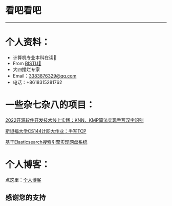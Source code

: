 # 看吧看吧

---

# 个人资料：

- 计算机专业本科在读📖
- From [BISTU🏫](https://www.bistu.edu.cn/)
- 大四摆烂专家
- Email：3383876329@qq.com
- 电话：+8618315281762

# 一些杂七杂八的项目：

[2022开源软件开发技术线上实践：KNN、KMP算法实现手写汉字识别](https://github.com/Bistu-OSSDT-2022/Legendr)

[斯坦福大学CS144计网大作业：手写TCP](https://github.com/sniffstherose/minnow)

[基于Elasticsearch搜索引擎实现网盘系统](https://github.com/doufangyi/wangpan)

# 个人博客：

点这里：[个人博客](https://tryanel.github.io/)


## 感谢您的支持



<!---
sniffstherose/sniffstherose is a ✨ special ✨ repository because its `README.md` (this file) appears on your GitHub profile.
You can click the Preview link to take a look at your changes.
--->

